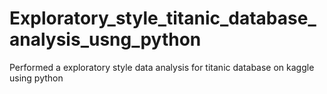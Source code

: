 # Exploratory_style_titanic_database_analysis_usng_python
Performed a exploratory style data analysis for titanic database on kaggle using python
